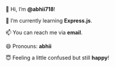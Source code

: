 👋 Hi, I’m **@abhii718**!

🌱 I’m currently learning **Express.js**.

📫 You can reach me via **email**.

😄 Pronouns: **abhii**

😇 Feeling a little confused but still **happy**!

<!---
abhii718/abhii718 is a ✨ special ✨ repository because its `README.md` (this file) appears on your GitHub profile.
You can click the Preview link to take a look at your changes.
--->
